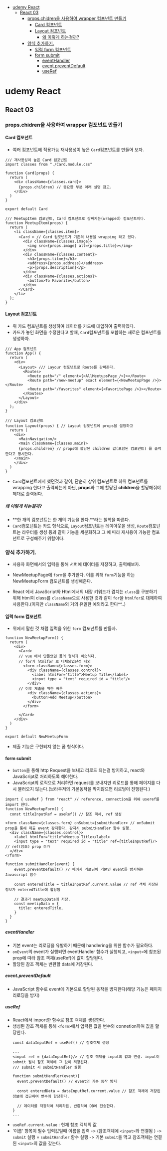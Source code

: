 - [udemy React](#udemy-react)
  - [React 03](#react-03)
    - [props.chidren을 사용하여 wrapper 컴포넌트 만들기](#propschidren을-사용하여-wrapper-컴포넌트-만들기)
      - [Card 컴포넌트](#card-컴포넌트)
      - [Layout 컴포넌트](#layout-컴포넌트)
        - [왜 이렇게 하는걸까?](#왜-이렇게-하는걸까)
    - [양식 추가하기.](#양식-추가하기)
      - [입력 form 컴포넌트](#입력-form-컴포넌트)
      - [form submit](#form-submit)
        - [eventHandler](#eventhandler)
        - [event.preventDefault](#eventpreventdefault)
        - [useRef](#useref)
# udemy React
## React 03
### props.chidren을 사용하여 wrapper 컴포넌트 만들기
#### Card 컴포넌트
- 여러 컴포넌트에 적용가능 재사용성이 높은 `Card`컴포넌트를 만들어 보자.
```React
/// 재사용성이 높은 Card 컴포넌트
import classes from "./Card.module.css"

function Card(props) {
  return (
    <div className={classes.card}>
      {props.children} // 중요한 부분 아래 설명 참고.
    </div>
  )
}

export default Card

/// MeetupItem 컴포넌트, Card 컴포넌트로 감싸지는(wrapped) 컴포넌트이다.
function MeetupItem(props) {
  return (
    <li className={classes.item}>
      <Card > // Card 컴포넌트가 기존의 내용을 wrapping 하고 있다.
        <div className={classes.image}>
          <img src={props.image} alt={props.title}></img>
        </div>
        <div className={classes.content}>
          <h3>{props.titme}</h3>
          <address>{props.address}</address>
          <p>{props.description}</p>
        </div>
        <div className={classes.actions}>
          <button>To Favorite</button>
        </div>
      </Card>
    </li>
  );
}
```

#### Layout 컴포넌트
- 위 카드 컴포넌트를 생성하여 데이터를 카드에 대입하여 출력하였다.
- 카드가 놓인 화면을 수정한다고 할때, `Card`컴포넌트를 포함하는 새로운 컴포넌트를 생성하자.
```react
/// App 컴포넌트
function App() {
  return (
    <div>
      <Layout> /// Layour 컴포넌트로 Route를 감싸준다.
        <Routes>
          <Route path="/" element={<AllMeetupsPage />}></Route>
          <Route path="/new-meetup" exact element={<NewMeetupPage />}></Route>
          <Route path="/favorites" element={<FavoritePage />}></Route>
        </Routes>
      </Layout>
    </div>
  );
}

/// Layout 컴포넌트
function Layout(props) { // Layout 컴포넌트에 props을 설정하고
  return (
    <div>
      <MainNavigation/>
      <main className={classes.main}>
      {props.children} // props에 할당된 children 값(포함된 컴포넌트) 를 출력한다고 명시한다.
    </main>
    </div>
  )
}
```
- `Card`컴포넌트에서 했던것과 같이, 단순히 상위 컴포넌트로 하위 컴포넌트를 wrapping 한다고 출력되는게 아닌, **props**와 그에 할당된 **children**을 할당해줘야 제대로 출력된다.
##### 왜 이렇게 하는걸까?
- **한 개의 컴포넌트는 한 개의 기능을 한다.**라는 철학을 따른다.
- `Card`컴포넌트는 카드 형식으로, `Layout`컴포넌트는 레이아웃을 생성, `Route`컴포넌트는 라우터를 생성 등과 같이 기능을 세분화하고 그 에 따라 재사용이 가능한 컴포넌트로 구성해주기 위함이다.


### 양식 추가하기.
- 사용자 화면에서의 입력을 통해 서버에 데이터를 저장하고, 출력해보자.
- NewMeetupPage에 `form`을 추가한다. 이를 위해 `form`기능을 하는 NewMeetupForm 컴포넌트를 생성해준다.

- React 에서 JavaScript와 Html에서의 내장 키워드가 겹치는 `class`를 구분하기 위해 html이 class를 `className`으로 사용한 것과 같이 `for`을 `htmlfor`로 대체하여 사용한다.(이지만 `className`외 거의 유일한 예외라고 한다^^..)
  
#### 입력 form 컴포넌트
- 위에서 말한 것 처럼 입력을 위한 `form` 컴포넌트를 만들자.
```react
function NewMeetupForm() {
  return (
    <div>
      <Card>
      // vue 에서 만들었던 폼의 형식과 비슷하다.
      // for가 htmlfor 로 대체되었단점 제외
        <form className={classes.form}> 
          <div className={classes.control}>
            <label htmlFor="title">Meetup Title</label>
            <input type = "text" required id = "title"/>
          </div>
      // 이후 제출을 위한 버튼
          <div className={classes.actions}>
            <button>Add Meetup</button>
          </div>
        </form>
        
      </Card>
    </div>
  )
}

export default NewMeetupForm
```
- 제출 기능은 구현되지 않는 폼 형식이다.
#### form submit
- `button`을 통해 http Request을 보내고 리로드 되는걸 방지하고, react와 JavaScript로 처리하도록 해야한다.
- JavaScript의 로직으로 처리하면 request를 보내지만 리로드를 통해 페이지를 다시 불러오지 않는다.(브라우저의 기본동작을 막지않으면 리로딩이 진행된다.) 
```react
import { useRef } from "react" // reference, connection을 위해 useref를 import 한다.
function NewMeetupForm() {
  const titleInputRef = useRef() // 참조 객체, ref 생성

<form className={classes.form} onSubmit={submitHandler> // onSubmit prop을 통해 제출 event 감지한다. 감지시 submitHandler 함수 실행.
  <div className={classes.control}>
    <label htmlFor="title">Meetup Title</label>
    <input type = "text" required id = "title" ref={titleInputRef}/> // ref(참조) prop 추가
  </div>
</form>

function submitHandler(event) {
    event.preventDefault() // 페이지 리로딩이 기본인 event를 방지하는 Javascript 함수

    const enteredTitle = titleInputRef.current.value // ref 객체 저장된 정보가 enteredTitle에 할당됨

    // 결과가 meetupData에 저장.
    const meetipData = {
      title: enteredTitle,
    }
  }
}
```
##### eventHandler
- 기본 event는 리로딩을 유발하기 때문에 handlering을 위한 함수가 필요하다.
- `onEvent`의 event가 실행되면 eventHandler 함수가 실행되고, `<input>`에 참조된 prop에 따라 참조 객체(useRef)에 값이 할당된다.
- 할당된 참조 객체는 반환할 data에 저장된다.

##### event.preventDefault
- JavaScript 함수로 event에 기본으로 할당된 동작을 방지한다(해당 기능은 페이지 리로딩을 방지)

##### useRef
- React에서 import한 함수로 참조 객체를 생성한다.
- 생성된 참조 객체를 통해 `<form>`에서 입력된 값을 변수와 connetion하여 값을 할당한다.
  ```react
  const dataInputRef = useRef() // 참조객체 생성

  ...
  <input ref = {dataInputRef}/> // 참조 객체를 input의 값과 연결. input이 submit 될시 참조 객체에 그 값이 저장된다.
  /// submit 시 submitHandler 실행

  function submitHandler(event){
    event.preventDefault() // event의 기본 동작 방지

    const enteredData = dataInputRef.current.value // 참조 객체에 저장된 정보에 접근하여 변수에 할당한다.

    // 데이터를 저장하여 처리하든, 반환하여 DB에 전송한다.
  }
  ...
- `useRef.current.value` : 현재 참조 객체의 값
- '이름' 항목이 필수 입력값일때 이름을 입력 -> (참조객체에 `<input>`와 연결됨 ) -> `submit` 실행 = `submitHandler` 함수 실행 -> 기본 `submit`을 막고 참조객체는 연결된 `<input>`의 값을 갖는다.